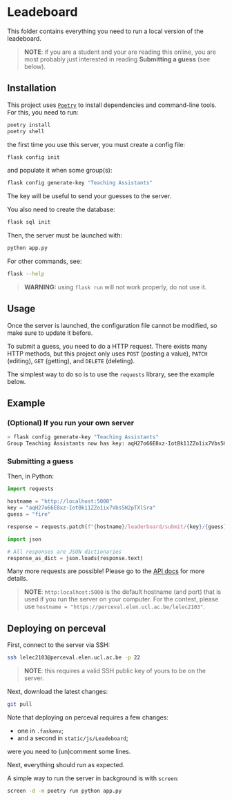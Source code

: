 # Leadeboard

This folder contains everything you need to run a local version of the leadeboard.

> **NOTE**: if you are a student and your are reading this online, you are most probably just interested in reading **Submitting a guess** (see below).

## Installation

This project uses [`Poetry`](https://python-poetry.org/docs/) to install dependencies and command-line tools. For this, you need to run:

```bash
poetry install
poetry shell
```

the first time you use this server, you must create a config file:

```bash
flask config init
```

and populate it when some group(s):

```bash
flask config generate-key "Teaching Assistants"
```

The key will be useful to send your guesses to the server.

You also need to create the database:

```bash
flask sql init
```

Then, the server must be launched with:

```bash
python app.py
```

For other commands, see:

```bash
flask --help
```

> **WARNING:** using `flask run` will not work properly, do not use it.

## Usage

Once the server is launched, the configuration file cannot be modified, so make sure to update it before.

To submit a guess, you need to do a HTTP request. There exists many HTTP methods, but this project only uses `POST` (posting a value), `PATCH` (editing), `GET` (getting), and `DELETE` (deleting).

The simplest way to do so is to use the `requests` library, see the example below.

## Example

### (Optional) If you run your own server

```bash
> flask config generate-key "Teaching Assistants"
Group Teaching Assistants now has key: aqH27o66E8xz-IotBk11ZZo1ix7Vbs5H2pTXlSra
```

### Submitting a guess

Then, in Python:

```python
import requests

hostname = "http://localhost:5000"
key = "aqH27o66E8xz-IotBk11ZZo1ix7Vbs5H2pTXlSra"
guess = "fire"

response = requests.patch(f"{hostname}/leaderboard/submit/{key}/{guess}")

import json

# All responses are JSON dictionaries
response_as_dict = json.loads(response.text)
```

Many more requests are possible! Please go to the [API docs](https://perceval.elen.ucl.ac.be/lelec2103/leaderboard/doc/) for more details.

> **NOTE**: `http:localhost:5000` is the default hostname (and port) that is used if you run the server on your computer. For the contest, please use `hostname = "https://perceval.elen.ucl.ac.be/lelec2103"`.

## Deploying on perceval

First, connect to the server via SSH:

```bash
ssh lelec2103@perceval.elen.ucl.ac.be -p 22
```

> **NOTE**: this requires a valid SSH public key of yours to be on the server.

Next, download the latest changes:

```bash
git pull
```

Note that deploying on perceval requires a few changes:

- one in `.faskenv`;
- and a second in `static/js/Leadeboard`;

were you need to (un)comment some lines.

Next, everything should run as expected.

A simple way to run the server in background is with `screen`:

```bash
screen -d -m poetry run python app.py
```
